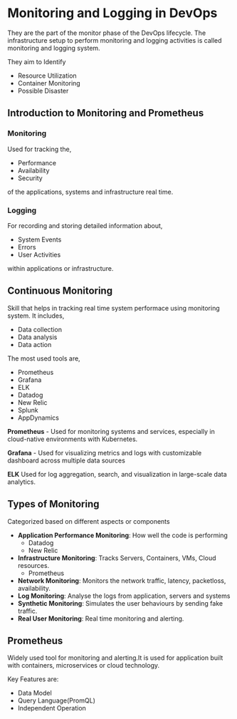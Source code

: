 # Monitoring and Logging in DevOps

They are the part of the monitor phase of the DevOps lifecycle.
The infrastructure setup to perform monitoring and logging activities is called monitoring and logging system.

They aim to Identify
- Resource Utilization
- Container Monitoring
- Possible Disaster

## Introduction to Monitoring and Prometheus

### Monitoring
Used for tracking the,
- Performance
- Availability
- Security

of the applications, systems and infrastructure real time.

### Logging
For recording and storing detailed information about,
- System Events
- Errors
- User Activities 

within applications or infrastructure.

## Continuous Monitoring
Skill that helps in tracking real time system performace using monitoring system.
It includes,
- Data collection
- Data analysis
- Data action

The most used tools are,
- Prometheus
- Grafana
- ELK
- Datadog
- New Relic
- Splunk
- AppDynamics

**Prometheus** - Used for monitoring systems and services, especially in cloud-native environments with Kubernetes.

**Grafana** - Used for visualizing metrics and logs with customizable dashboard across multiple data sources

**ELK** Used for log aggregation, search, and visualization in large-scale data analytics.

## Types of Monitoring
Categorized based on different aspects or components
- **Application Performance Monitoring**: How well the code is performing
    - Datadog
    - New Relic
- **Infrastructure Monitoring**: Tracks Servers, Containers, VMs, Cloud resources.
    - Prometheus
- **Network Monitoring**: Monitors the network traffic, latency, packetloss, availability.
- **Log Monitoring**: Analyse the logs from application, servers and systems
- **Synthetic Monitoring**: Simulates the user behaviours by sending fake traffic.
- **Real User Monitoring**: Real time monitoring and alerting.

## Prometheus
Widely used tool for monitoring and alerting.It is used for application built with containers, microservices or cloud technology.

Key Features are:

- Data Model
- Query Language(PromQL)
- Independent Operation 